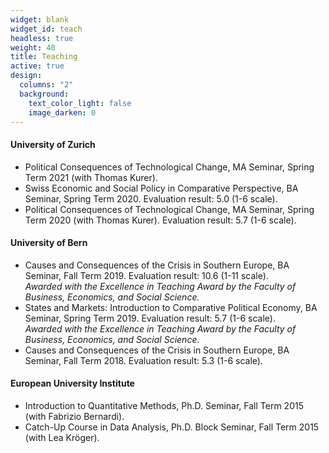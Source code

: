 ```yaml
---
widget: blank
widget_id: teach
headless: true
weight: 40
title: Teaching
active: true
design:
  columns: "2"
  background:
    text_color_light: false
    image_darken: 0
---
```

#### University of Zurich

* Political Consequences of Technological Change, MA Seminar, Spring Term 2021 (with Thomas Kurer).
* Swiss Economic and Social Policy in Comparative Perspective, BA Seminar, Spring Term 2020. Evaluation result: 5.0 (1-6 scale).
* Political Consequences of Technological Change, MA Seminar, Spring Term 2020 (with Thomas Kurer). Evaluation result: 5.7 (1-6 scale).

#### University of Bern

* Causes and Consequences of the Crisis in Southern Europe, BA Seminar, Fall Term 2019. Evaluation result: 10.6 (1-11 scale).\
  *Awarded with the Excellence in Teaching Award by the Faculty of Business, Economics, and Social Science.* 
* States and Markets: Introduction to Comparative Political Economy, BA Seminar, Spring Term 2019. Evaluation result: 5.7 (1-6 scale).\
  *Awarded with the Excellence in Teaching Award by the Faculty of Business, Economics, and Social Science.* 
* Causes and Consequences of the Crisis in Southern Europe, BA Seminar, Fall Term 2018. Evaluation result: 5.3 (1-6 scale).

#### European University Institute

* Introduction to Quantitative Methods, Ph.D. Seminar, Fall Term 2015 (with Fabrizio Bernardi). 
* Catch-Up Course in Data Analysis, Ph.D. Block Seminar, Fall Term 2015 (with Lea Kröger).